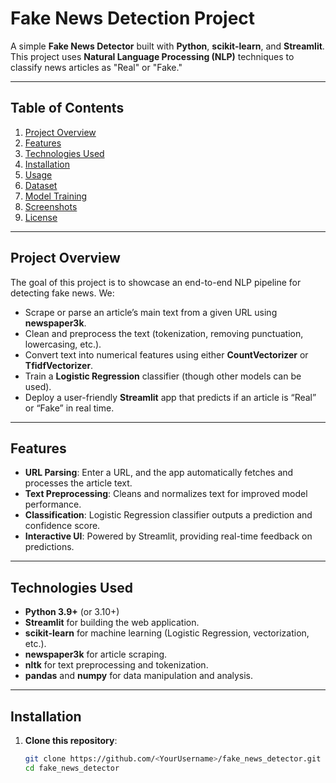 # Fake News Detection Project

A simple **Fake News Detector** built with **Python**, **scikit-learn**, and **Streamlit**. This project uses **Natural Language Processing (NLP)** techniques to classify news articles as "Real" or "Fake."

---

## Table of Contents

1. [Project Overview](#project-overview)
2. [Features](#features)
3. [Technologies Used](#technologies-used)
4. [Installation](#installation)
5. [Usage](#usage)
6. [Dataset](#dataset)
7. [Model Training](#model-training)
8. [Screenshots](#screenshots)
9. [License](#license)

---

## Project Overview

The goal of this project is to showcase an end-to-end NLP pipeline for detecting fake news. We:
- Scrape or parse an article’s main text from a given URL using **newspaper3k**.
- Clean and preprocess the text (tokenization, removing punctuation, lowercasing, etc.).
- Convert text into numerical features using either **CountVectorizer** or **TfidfVectorizer**.
- Train a **Logistic Regression** classifier (though other models can be used).
- Deploy a user-friendly **Streamlit** app that predicts if an article is “Real” or “Fake” in real time.

---

## Features

- **URL Parsing**: Enter a URL, and the app automatically fetches and processes the article text.
- **Text Preprocessing**: Cleans and normalizes text for improved model performance.
- **Classification**: Logistic Regression classifier outputs a prediction and confidence score.
- **Interactive UI**: Powered by Streamlit, providing real-time feedback on predictions.

---

## Technologies Used

- **Python 3.9+** (or 3.10+)
- **Streamlit** for building the web application.
- **scikit-learn** for machine learning (Logistic Regression, vectorization, etc.).
- **newspaper3k** for article scraping.
- **nltk** for text preprocessing and tokenization.
- **pandas** and **numpy** for data manipulation and analysis.

---

## Installation

1. **Clone this repository**:
   ```bash
   git clone https://github.com/<YourUsername>/fake_news_detector.git
   cd fake_news_detector
